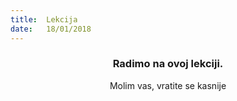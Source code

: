 ```yaml
---
title:  Lekcija
date:   18/01/2018
---
```


### <center>Radimo na ovoj lekciji.</center>
<center>Molim vas, vratite se kasnije</center>
